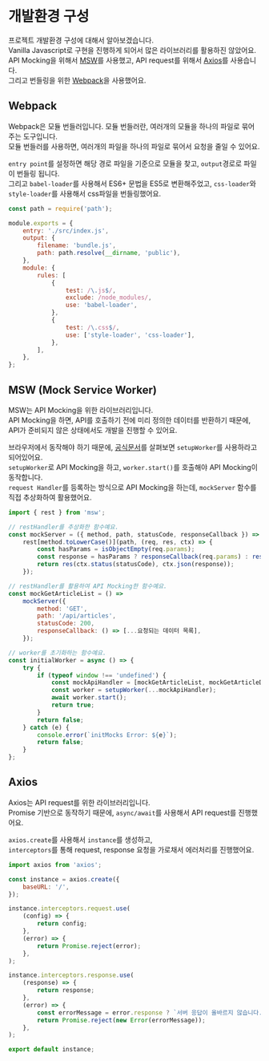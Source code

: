 # 개발환경 구성
프로젝트 개발환경 구성에 대해서 알아보겠습니다.  
Vanilla Javascript로 구현을 진행하게 되어서 많은 라이브러리를 활용하진 않았어요.  
API Mocking을 위해서 [MSW](https://mswjs.io/)를 사용했고, API request를 위해서 [Axios](https://axios-http.com/kr/docs/interceptors)를 사용습니다.  
그리고 번들링을 위한 [Webpack](https://webpack.js.org/)을 사용했어요.

## Webpack
Webpack은 모듈 번들러입니다. 모듈 번들러란, 여러개의 모듈을 하나의 파일로 묶어주는 도구입니다.  
모듈 번들러를 사용하면, 여러개의 파일을 하나의 파일로 묶어서 요청을 줄일 수 있어요.

`entry point`를 설정하면 해당 경로 파일을 기준으로 모듈을 찾고, `output`경로로 파일이 번들링 됩니다.  
그리고 `babel-loader`를 사용해서 ES6+ 문법을 ES5로 변환해주었고, `css-loader`와 `style-loader`를 사용해서 css파일을 번들링했어요.
```js
const path = require('path');

module.exports = {
    entry: './src/index.js',
    output: {
        filename: 'bundle.js',
        path: path.resolve(__dirname, 'public'),
    },
    module: {
        rules: [
            {
                test: /\.js$/,
                exclude: /node_modules/,
                use: 'babel-loader',
            },
            {
                test: /\.css$/,
                use: ['style-loader', 'css-loader'],
            },
        ],
    },
};
```

## MSW (Mock Service Worker)
MSW는 API Mocking을 위한 라이브러리입니다.  
API Mocking을 하면, API를 호출하기 전에 미리 정의한 데이터를 반환하기 때문에, API가 준비되지 않은 상태에서도 개발을 진행할 수 있어요.

브라우저에서 동작해야 하기 때문에, [공식문서](https://mswjs.io/docs/api/setup-worker)를 살펴보면 `setupWorker`를 사용하라고 되어있어요.  
`setupWorker`로 API Mocking을 하고, `worker.start()`를 호출해야 API Mocking이 동작합니다.  
`request Handler`를 등록하는 방식으로 API Mocking을 하는데, `mockServer` 함수를 직접 추상화하여 활용했어요.
```js
import { rest } from 'msw';

// restHandler를 추상화한 함수예요.
const mockServer = ({ method, path, statusCode, responseCallback }) =>
    rest[method.toLowerCase()](path, (req, res, ctx) => {
        const hasParams = isObjectEmpty(req.params);
        const response = hasParams ? responseCallback(req.params) : responseCallback();
        return res(ctx.status(statusCode), ctx.json(response));
    });

// restHandler를 활용하여 API Mocking한 함수예요.
const mockGetArticleList = () =>
    mockServer({
        method: 'GET',
        path: '/api/articles',
        statusCode: 200,
        responseCallback: () => [...요청되는 데이터 목록],
    });

// worker를 초기화하는 함수예요.
const initialWorker = async () => {
    try {
        if (typeof window !== 'undefined') {
            const mockApiHandler = [mockGetArticleList, mockGetArticleDetail].map((handler) => handler());
            const worker = setupWorker(...mockApiHandler);
            await worker.start();
            return true;
        }
        return false;
    } catch (e) {
        console.error(`initMocks Error: ${e}`);
        return false;
    }
};
```


## Axios
Axios는 API request를 위한 라이브러리입니다.  
Promise 기반으로 동작하기 때문에, `async/await`를 사용해서 API request를 진행했어요.

`axios.create`를 사용해서 `instance`를 생성하고,  
`interceptors`를 통해 request, response 요청을 가로채서 에러처리를 진행했어요.
```js
import axios from 'axios';

const instance = axios.create({
    baseURL: '/',
});

instance.interceptors.request.use(
    (config) => {
        return config;
    },
    (error) => {
        return Promise.reject(error);
    },
);

instance.interceptors.response.use(
    (response) => {
        return response;
    },
    (error) => {
        const errorMessage = error.response ? `서버 응답이 올바르지 않습니다. ${error.response.status}: ${error.response.data.message}` : error.message;
        return Promise.reject(new Error(errorMessage));
    },
);

export default instance;
```

